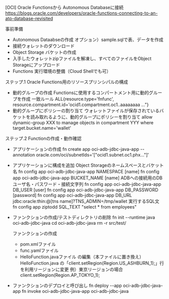 [OCI] Oracle Functionsから Autonomous Databaseに接続
https://blogs.oracle.com/developers/oracle-functions-connecting-to-an-atp-database-revisited

事前準備
- Autonomous Dataabseの作成
    オプション）sample.sqlで表、データを作成
- 接続ウォレットのダウンロード
- Object Storage バケットの作成
- 入手したウォレットzipファイルを解凍し、すべてのファイルをObject Storageにアップロード
- Functions 実行環境の整備（Cloud Shellでも可）

ステップ.1 Oracle Functions用のリソースプリンシパルの構成
- 動的グループの作成
    Functionsに使用するコンパートメント用に動的グループを作成
    一致ルール
    ALL{resource.type='fnfunc', resource.compartment.id='ocid1.compartment.oc1..aaaaaaaa ..."}
- 動的グループにポリシーの割り当て
    ウォレットファイルが保存されているバケットを読み取れるように、動的グループにポリシーを割り当て
    allow dynamic-group XXX to manage objects in compartment YYY where target.bucket.name='wallet'

ステップ.2 Functionの作成・動作確認
- アプリケーションの作成
    fn create app oci-adb-jdbc-java-app --annotation oracle.com/oci/subnetIds='["ocid1.subnet.oc1.phx..."]'
- アプリケーションに構成を追加
    Object Storageのネームスペースとバケット名
        fn config app oci-adb-jdbc-java-app NAMESPACE [name]
        fn config app oci-adb-jdbc-java-app BUCKET_NAME [name]
    ADBへの接続用のDBユーザ名・パスワード・接続文字列
        fn config app oci-adb-jdbc-java-app DB_USER [user]
        fn config app oci-adb-jdbc-java-app DB_PASSWORD [password]
        fn config app oci-adb-jdbc-java-app DB_URL jdbc:oracle:thin:\@[tns name]\?TNS_ADMIN=/tmp/wallet
    実行するSQL文
        fn config app ziptodd SQL_TEXT "select * from employees"
- ファンクションの作成/テストディレクトリの削除
    fn init --runtime java oci-adb-jdbc-java
    cd oci-adb-jdbc-java
    rm -r src/test/

    ファンクションの作成
    - pom.xmlファイル
    - func.yamlファイル
    - HelloFunction.javaファイル
    の編集（本ファイルに置き換え）
        HelloFunction.java の「client.setRegion(Region.US_ASHBURN_1);」行を利用リージョンに変更
        例）東京リージョンの場合
            client.setRegion(Region.AP_TOKYO_1);

- ファンクションのデプロイと呼び出し
    fn deploy --app oci-adb-jdbc-java-app
    fn invoke oci-adb-jdbc-java-app oci-adb-jdbc-java

